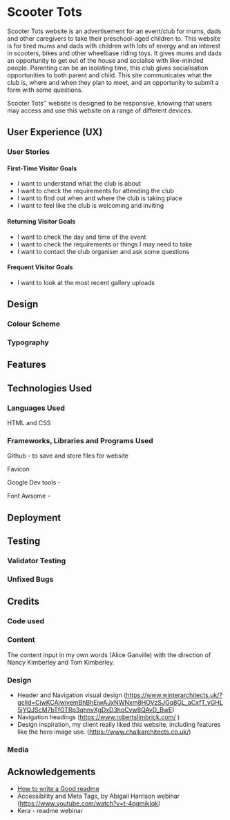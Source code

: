 # Scooter Tots

Scooter Tots website is an advertisement for an event/club for mums, dads and other caregivers to take their preschool-aged children to. This website is for tired mums and dads with children with lots of energy and an interest in scooters, bikes and other wheelbase riding toys. It gives mums and dads an opportunity to get out of the house and socialise with like-minded people. Parenting can be an isolating time, this club gives socialisation opportunities to both parent and child. This site communicates what the club is, where and when they plan to meet, and an opportunity to submit a form with some questions.

Scooter Tots’' website is designed to be responsive, knowing that users may access and use this website on a range of different devices.
<!-- insert screen shot  -->
<!-- [Responsice Mockup]()
link to website -->

## User Experience (UX)

### User Stories

#### First-Time Visitor Goals
- I want to understand what the club is about
- I want to check the requirements for attending the club
- I want to find out when and where the club is taking place
- I want to feel like the club is welcoming and inviting

#### Returning Visitor Goals
- I want to check the day and time of the event
- I want to check the requirements or things I may need to take
- I want to contact the club organiser and ask some questions

#### Frequent Visitor Goals
- I want to look at the most recent gallery uploads

## Design

### Colour Scheme

### Typography

## Features

## Technologies Used

### Languages Used

HTML and CSS

### Frameworks, Libraries and Programs Used

Github - to save and store files for website

Favicon

Google Dev tools -

Font Awsome -

## Deployment

<!--  This section should describe the process you went through to deploy the project to a hosting platform (e.g. GitHub)

The live link can be found here -  -->

## Testing

<!--  In this section, you need to convince the assessor that you have conducted enough testing to legitimately believe that the site works well. Essentially, in this part you will want to go over all of your project’s features and ensure that they all work as intended, with the project providing an easy and straightforward way for the users to achieve their goals.

In addition, you should mention in this section how your project looks and works on different browsers and screen sizes.

You should also mention in this section any interesting bugs or problems you discovered during your testing, even if you haven't addressed them yet.

If this section grows too long, you may want to split it off into a separate file and link to it from here. -->

### Validator Testing
<!--
- HTML

- CSS -->

### Unfixed Bugs

<!--  You will need to mention unfixed bugs and why they were not fixed. This section should include shortcomings of the frameworks or technologies used. Although time can be a big variable to consider, paucity of time and difficulty understanding implementation is not a valid reason to leave bugs unfixed. -->

## Credits

### Code used

### Content

The content input in my own words (Alice Ganville) with the direction of Nancy Kimberley and Tom Kimberley.

### Design

- Header and Navigation visual design (<https://www.winterarchitects.uk/?gclid=CjwKCAjwivemBhBhEiwAJxNWNxm8HOVzSJGq8GL_aCxfT_yGHL5jYQJScM7bTfGTRp3qhnvXgDxD3hoCvw8QAvD_BwE>)
- Navigation headings (<https://www.robertslimbrick.com/> )
- Design inspiration, my client really liked this website, including features like the hero image use. (<https://www.chalkarchitects.co.uk/>)

### Media

## Acknowledgements

- [How to write a Good readme](https://bulldogjob.com/news/449-how-to-write-a-good-readme-for-your-github-project)
- Accessibility and Meta Tags, by Abigail Harrison webinar (<https://www.youtube.com/watch?v=t-4qqmikIqk>)
- Kera - readme webinar
